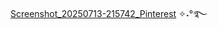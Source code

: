 [Screenshot_20250713-215742_Pinterest](https://github.com/user-attachments/assets/60d20592-5ae6-41a1-b3c6-e61a8c24b349) 
✧˖°࿐
